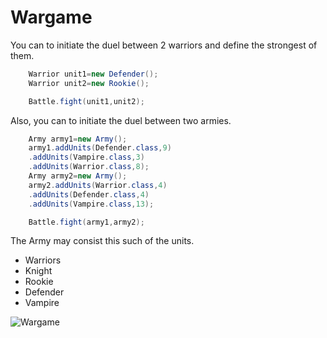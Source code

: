 # Wargame

You can to initiate the duel between 2 warriors and define the strongest of them.

```Java
    Warrior unit1=new Defender();
    Warrior unit2=new Rookie();

    Battle.fight(unit1,unit2);
```

Also, you can to initiate the duel between two armies.

```Java
    Army army1=new Army();
    army1.addUnits(Defender.class,9)
    .addUnits(Vampire.class,3)
    .addUnits(Warrior.class,8);
    Army army2=new Army();
    army2.addUnits(Warrior.class,4)
    .addUnits(Defender.class,4)
    .addUnits(Vampire.class,13);

    Battle.fight(army1,army2);
```

The Army may consist this such of the units.

* Warriors
* Knight
* Rookie
* Defender
* Vampire

![Wargame](https://d17mnqrx9pmt3e.cloudfront.net/media/missions/media/4e0dd625813446a595c6f45e5033d355/warrior.png)